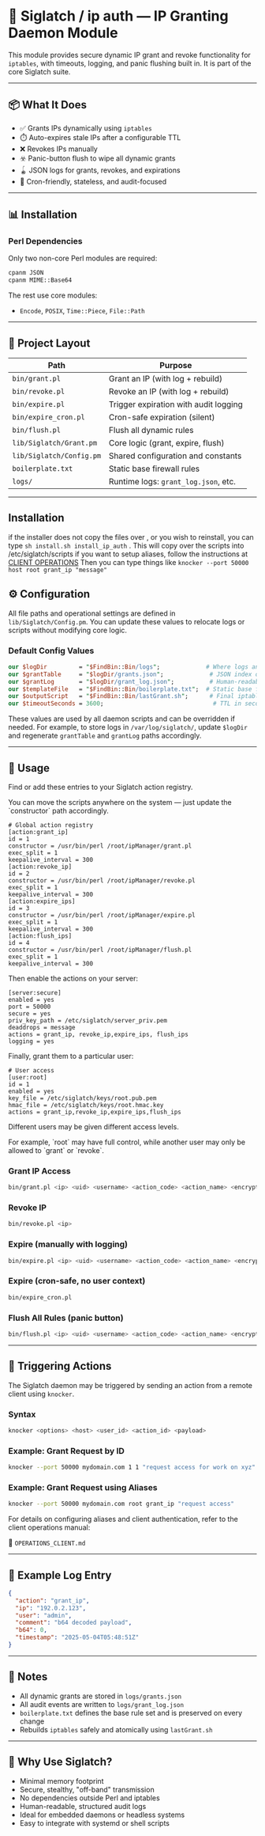 # 🔐 Siglatch / ip auth — IP Granting Daemon Module

This module provides secure dynamic IP grant and revoke functionality for `iptables`, with timeouts, logging, and panic flushing built in. It is part of the core Siglatch suite.

---

## 📦 What It Does

* ✅ Grants IPs dynamically using `iptables`
* ⏱️ Auto-expires stale IPs after a configurable TTL
* ❌ Revokes IPs manually
* ☣️ Panic-button flush to wipe all dynamic grants
* 🪀 JSON logs for grants, revokes, and expirations
* 🔌 Cron-friendly, stateless, and audit-focused

---

## 📊 Installation

### Perl Dependencies

Only two non-core Perl modules are required:

```bash
cpanm JSON
cpanm MIME::Base64
```

The rest use core modules:

* `Encode`, `POSIX`, `Time::Piece`, `File::Path`

---

## 📂 Project Layout

| Path                     | Purpose                               |
| ------------------------ | ------------------------------------- |
| `bin/grant.pl`           | Grant an IP (with log + rebuild)      |
| `bin/revoke.pl`          | Revoke an IP (with log + rebuild)     |
| `bin/expire.pl`          | Trigger expiration with audit logging |
| `bin/expire_cron.pl`     | Cron-safe expiration (silent)         |
| `bin/flush.pl`           | Flush all dynamic rules               |
| `lib/Siglatch/Grant.pm`  | Core logic (grant, expire, flush)     |
| `lib/Siglatch/Config.pm` | Shared configuration and constants    |
| `boilerplate.txt`        | Static base firewall rules            |
| `logs/`                  | Runtime logs: `grant_log.json`, etc.  |

---
## Installation
if the installer does not copy the files over , or you wish to reinstall,
you can type ```sh install.sh install_ip_auth``` . This will copy over the scripts into /etc/siglatch/scripts
if you want to setup aliases, follow the instructions at  [CLIENT OPERATIONS](../OPERATIONS_CLIENT.md)
Then you can type things like ```knocker --port 50000 host root grant_ip "message"```

## ⚙️ Configuration

All file paths and operational settings are defined in `lib/Siglatch/Config.pm`. You can update these values to relocate logs or scripts without modifying core logic.

### Default Config Values

```perl
our $logDir         = "$FindBin::Bin/logs";             # Where logs and grant table are stored
our $grantTable     = "$logDir/grants.json";             # JSON index of current granted IPs
our $grantLog       = "$logDir/grant_log.json";          # Human-readable audit log
our $templateFile   = "$FindBin::Bin/boilerplate.txt";  # Static base firewall rules
our $outputScript   = "$FindBin::Bin/lastGrant.sh";      # Final iptables shell script
our $timeoutSeconds = 3600;                               # TTL in seconds for dynamic grants
```

These values are used by all daemon scripts and can be overridden if needed. For example, to store logs in `/var/log/siglatch/`, update `$logDir` and regenerate `grantTable` and `grantLog` paths accordingly.

---

## 🚀 Usage

Find or add these entries to your Siglatch action registry. &#x20;

You can move the scripts anywhere on the system — just update the \`constructor\` path accordingly.

```
# Global action registry
[action:grant_ip]
id = 1
constructor = /usr/bin/perl /root/ipManager/grant.pl
exec_split = 1
keepalive_interval = 300
[action:revoke_ip]
id = 2
constructor = /usr/bin/perl /root/ipManager/revoke.pl
exec_split = 1
keepalive_interval = 300
[action:expire_ips]
id = 3
constructor = /usr/bin/perl /root/ipManager/expire.pl
exec_split = 1
keepalive_interval = 300
[action:flush_ips]
id = 4
constructor = /usr/bin/perl /root/ipManager/flush.pl
exec_split = 1
keepalive_interval = 300
```

Then enable the actions on your server:

```
[server:secure]
enabled = yes
port = 50000
secure = yes
priv_key_path = /etc/siglatch/server_priv.pem
deaddrops = message
actions = grant_ip, revoke_ip,expire_ips, flush_ips
logging = yes
```

Finally, grant them to a particular user:

```
# User access
[user:root]
id = 1
enabled = yes
key_file = /etc/siglatch/keys/root.pub.pem
hmac_file = /etc/siglatch/keys/root.hmac.key
actions = grant_ip,revoke_ip,expire_ips,flush_ips

```

Different users may be given different access levels. &#x20;

For example, \`root\` may have full control, while another user may only be allowed to \`grant\` or \`revoke\`.

### Grant IP Access

```bash
bin/grant.pl <ip> <uid> <username> <action_code> <action_name> <encrypted> <payload_b64>
```

### Revoke IP

```bash
bin/revoke.pl <ip>
```

### Expire (manually with logging)

```bash
bin/expire.pl <ip> <uid> <username> <action_code> <action_name> <encrypted> <payload_b64>
```

### Expire (cron-safe, no user context)

```bash
bin/expire_cron.pl
```

### Flush All Rules (panic button)

```bash
bin/flush.pl <ip> <uid> <username> <action_code> <action_name> <encrypted> <payload_b64>
```

---

## 📡 Triggering Actions

The Siglatch daemon may be triggered by sending an action from a remote client using `knocker`.

### Syntax

```bash
knocker <options> <host> <user_id> <action_id> <payload>
```

### Example: Grant Request by ID

```bash
knocker --port 50000 mydomain.com 1 1 "request access for work on xyz"
```

### Example: Grant Request using Aliases

```bash
knocker --port 50000 mydomain.com root grant_ip "request access"
```

For details on configuring aliases and client authentication, refer to the client operations manual:

📄 `OPERATIONS_CLIENT.md`

---

## 🧾 Example Log Entry

```json
{
  "action": "grant_ip",
  "ip": "192.0.2.123",
  "user": "admin",
  "comment": "b64 decoded payload",
  "b64": 0,
  "timestamp": "2025-05-04T05:48:51Z"
}
```

---

## 🔐 Notes

* All dynamic grants are stored in `logs/grants.json`
* All audit events are written to `logs/grant_log.json`
* `boilerplate.txt` defines the base rule set and is preserved on every change
* Rebuilds `iptables` safely and atomically using `lastGrant.sh`

---

## 📌 Why Use Siglatch?

* Minimal memory footprint
* Secure, stealthy, "off-band" transmission
* No dependencies outside Perl and iptables
* Human-readable, structured audit logs
* Ideal for embedded daemons or headless systems
* Easy to integrate with systemd or shell scripts
